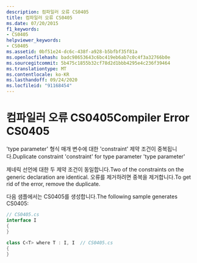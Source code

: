 ```yaml
---
description: 컴파일러 오류 CS0405
title: 컴파일러 오류 CS0405
ms.date: 07/20/2015
f1_keywords:
- CS0405
helpviewer_keywords:
- CS0405
ms.assetid: 0bf51e24-dc6c-438f-a928-b5bfbf35f81a
ms.openlocfilehash: badc98653643c6bc419eb6ab7c0c4f3a32766b0e
ms.sourcegitcommit: 5b475c1855b32cf78d2d1bbb4295e4c236f39464
ms.translationtype: MT
ms.contentlocale: ko-KR
ms.lasthandoff: 09/24/2020
ms.locfileid: "91168454"
---
```

# <a name="compiler-error-cs0405"></a><span data-ttu-id="276b1-103">컴파일러 오류 CS0405</span><span class="sxs-lookup"><span data-stu-id="276b1-103">Compiler Error CS0405</span></span>

<span data-ttu-id="276b1-104">'type parameter' 형식 매개 변수에 대한 'constraint' 제약 조건이 중복됩니다.</span><span class="sxs-lookup"><span data-stu-id="276b1-104">Duplicate constraint 'constraint' for type parameter 'type parameter'</span></span>  
  
 <span data-ttu-id="276b1-105">제네릭 선언에 대한 두 제약 조건이 동일합니다.</span><span class="sxs-lookup"><span data-stu-id="276b1-105">Two of the constraints on the generic declaration are identical.</span></span> <span data-ttu-id="276b1-106">오류를 제거하려면 중복을 제거합니다.</span><span class="sxs-lookup"><span data-stu-id="276b1-106">To get rid of the error, remove the duplicate.</span></span>  
  
 <span data-ttu-id="276b1-107">다음 샘플에서는 CS0405를 생성합니다.</span><span class="sxs-lookup"><span data-stu-id="276b1-107">The following sample generates CS0405:</span></span>  
  
```csharp  
// CS0405.cs  
interface I  
{  
}  
  
class C<T> where T : I, I  // CS0405.cs  
{  
}  
```
